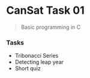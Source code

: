 # CanSat Task 01

> Basic programming in C

### Tasks
- Tribonacci Series
- Detecting leap year
- Short quiz